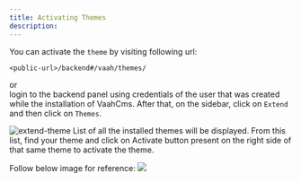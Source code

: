 ```yaml
---
title: Activating Themes
description: 
---
```


You can activate the `theme` by visiting following url:

```http request
<public-url>/backend#/vaah/themes/
```
or   
login to the backend panel using credentials of the user that was created while the installation of VaahCms.
After that, on the sidebar, click on `Extend` and then click on `Themes`.

<img src="/images/e-themes-9.png" alt="extend-theme">
List of all the installed themes will be displayed. From this list,
find your theme and click on Activate  button present on the right
side of that same theme to activate the theme.

Follow below image for reference:
<img src="/images/user-auth-activate.png">

